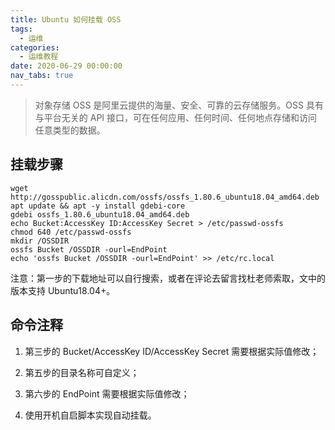 ```yaml
---
title: Ubuntu 如何挂载 OSS
tags:
  - 运维
categories:
  - 运维教程
date: 2020-06-29 00:00:00
nav_tabs: true
---
```


> 对象存储 OSS 是阿里云提供的海量、安全、可靠的云存储服务。OSS 具有与平台无关的 API 接口，可在任何应用、任何时间、任何地点存储和访问任意类型的数据。

<!-- more -->

## 挂载步骤

```
wget http://gosspublic.alicdn.com/ossfs/ossfs_1.80.6_ubuntu18.04_amd64.deb
apt update && apt -y install gdebi-core
gdebi ossfs_1.80.6_ubuntu18.04_amd64.deb
echo Bucket:AccessKey ID:AccessKey Secret > /etc/passwd-ossfs
chmod 640 /etc/passwd-ossfs
mkdir /OSSDIR
ossfs Bucket /OSSDIR -ourl=EndPoint
echo 'ossfs Bucket /OSSDIR -ourl=EndPoint' >> /etc/rc.local
```

注意：第一步的下载地址可以自行搜索，或者在评论去留言找杜老师索取，文中的版本支持 Ubuntu18.04+。

## 命令注释

1. 第三步的 Bucket/AccessKey ID/AccessKey Secret 需要根据实际值修改；

2. 第五步的目录名称可自定义；

3. 第六步的 EndPoint 需要根据实际值修改；

4. 使用开机自启脚本实现自动挂载。